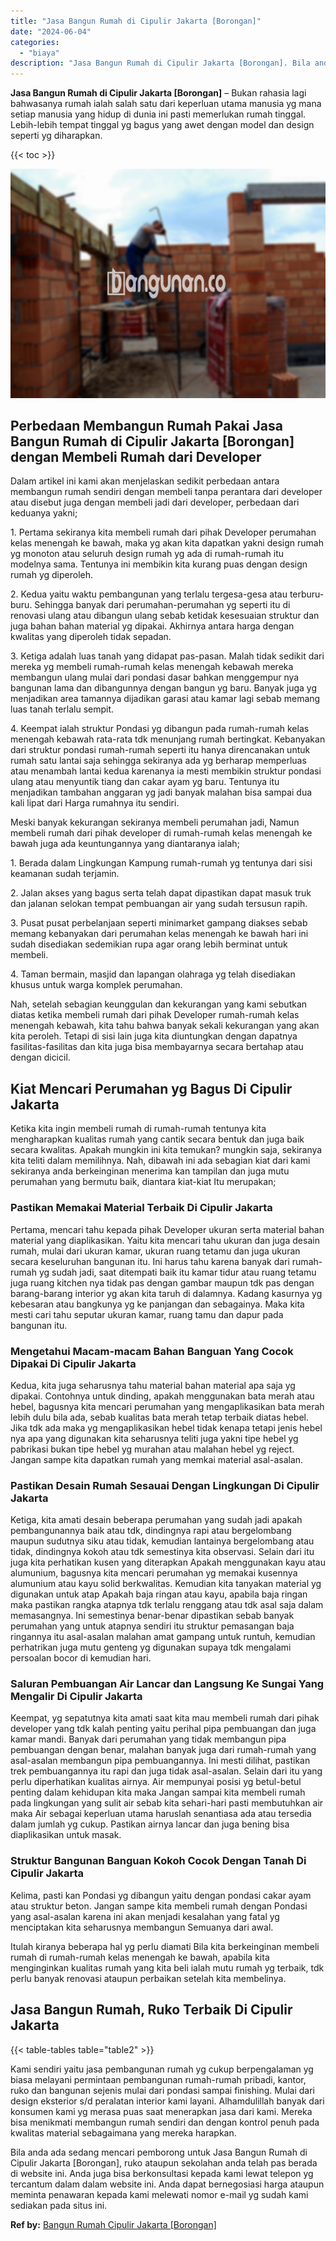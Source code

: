```yaml
---
title: "Jasa Bangun Rumah di Cipulir Jakarta [Borongan]"
date: "2024-06-04"
categories: 
  - "biaya"
description: "Jasa Bangun Rumah di Cipulir Jakarta [Borongan]. Bila anda ada sedang mencari pemborong untuk Jasa Bangun Rumah di Cipulir Jakarta [Borongan], ruko ataupun..."
---
```


**Jasa Bangun Rumah di Cipulir Jakarta \[Borongan\]** – Bukan rahasia lagi bahwasanya rumah ialah salah satu dari keperluan utama manusia yg mana setiap manusia yang hidup di dunia ini pasti memerlukan rumah tinggal. Lebih-lebih tempat tinggal yg bagus yang awet dengan model dan design seperti yg diharapkan.

{{< toc >}}

![Jasa Bangun Rumah di Cipulir Jakarta [Borongan]](/images/borong-bangunan-32.png)

## Perbedaan Membangun Rumah Pakai Jasa Bangun Rumah di Cipulir Jakarta \[Borongan\] dengan Membeli Rumah dari Developer

Dalam artikel ini kami akan menjelaskan sedikit perbedaan antara membangun rumah sendiri dengan membeli tanpa perantara dari developer atau disebut juga dengan membeli jadi dari developer, perbedaan dari keduanya yakni;

1\. Pertama sekiranya kita membeli rumah dari pihak Developer perumahan kelas menengah ke bawah, maka yg akan kita dapatkan yakni design rumah yg monoton atau seluruh design rumah yg ada di rumah-rumah itu modelnya sama. Tentunya ini membikin kita kurang puas dengan design rumah yg diperoleh.

2\. Kedua yaitu waktu pembangunan yang terlalu tergesa-gesa atau terburu-buru. Sehingga banyak dari perumahan-perumahan yg seperti itu di renovasi ulang atau dibangun ulang sebab ketidak kesesuaian struktur dan juga bahan bahan material yg dipakai. Akhirnya antara harga dengan kwalitas yang diperoleh tidak sepadan.

3\. Ketiga adalah luas tanah yang didapat pas-pasan. Malah tidak sedikit dari mereka yg membeli rumah-rumah kelas menengah kebawah mereka membangun ulang mulai dari pondasi dasar bahkan menggempur nya bangunan lama dan dibangunnya dengan bangun yg baru. Banyak juga yg menjadikan area tamannya dijadikan garasi atau kamar lagi sebab memang luas tanah terlalu sempit.

4\. Keempat ialah struktur Pondasi yg dibangun pada rumah-rumah kelas menengah kebawah rata-rata tdk menunjang rumah bertingkat. Kebanyakan dari struktur pondasi rumah-rumah seperti itu hanya direncanakan untuk rumah satu lantai saja sehingga sekiranya ada yg berharap memperluas atau menambah lantai kedua karenanya ia mesti membikin struktur pondasi ulang atau menyuntik tiang dan cakar ayam yg baru. Tentunya itu menjadikan tambahan anggaran yg jadi banyak malahan bisa sampai dua kali lipat dari Harga rumahnya itu sendiri.

Meski banyak kekurangan sekiranya membeli perumahan jadi, Namun membeli rumah dari pihak developer di rumah-rumah kelas menengah ke bawah juga ada keuntungannya yang diantaranya ialah;

1\. Berada dalam Lingkungan Kampung rumah-rumah yg tentunya dari sisi keamanan sudah terjamin.

2\. Jalan akses yang bagus serta telah dapat dipastikan dapat masuk truk dan jalanan selokan tempat pembuangan air yang sudah tersusun rapih.

3\. Pusat pusat perbelanjaan seperti minimarket gampang diakses sebab memang kebanyakan dari perumahan kelas menengah ke bawah hari ini sudah disediakan sedemikian rupa agar orang lebih berminat untuk membeli.

4\. Taman bermain, masjid dan lapangan olahraga yg telah disediakan khusus untuk warga komplek perumahan.

Nah, setelah sebagian keunggulan dan kekurangan yang kami sebutkan diatas ketika membeli rumah dari pihak Developer rumah-rumah kelas menengah kebawah, kita tahu bahwa banyak sekali kekurangan yang akan kita peroleh. Tetapi di sisi lain juga kita diuntungkan dengan dapatnya fasilitas-fasilitas dan kita juga bisa membayarnya secara bertahap atau dengan dicicil.

## Kiat Mencari Perumahan yg Bagus Di Cipulir Jakarta

Ketika kita ingin membeli rumah di rumah-rumah tentunya kita mengharapkan kualitas rumah yang cantik secara bentuk dan juga baik secara kwalitas. Apakah mungkin ini kita temukan? mungkin saja, sekiranya kita teliti dalam memilihnya. Nah, dibawah ini ada sebagian kiat dari kami sekiranya anda berkeinginan menerima kan tampilan dan juga mutu perumahan yang bermutu baik, diantara kiat-kiat Itu merupakan;

### Pastikan Memakai Material Terbaik Di Cipulir Jakarta

Pertama, mencari tahu kepada pihak Developer ukuran serta material bahan material yang diaplikasikan. Yaitu kita mencari tahu ukuran dan juga desain rumah, mulai dari ukuran kamar, ukuran ruang tetamu dan juga ukuran secara keseluruhan bangunan itu. Ini harus tahu karena banyak dari rumah-rumah yg sudah jadi, saat ditempati baik itu kamar tidur atau ruang tetamu juga ruang kitchen nya tidak pas dengan gambar maupun tdk pas dengan barang-barang interior yg akan kita taruh di dalamnya. Kadang kasurnya yg kebesaran atau bangkunya yg ke panjangan dan sebagainya. Maka kita mesti cari tahu seputar ukuran kamar, ruang tamu dan dapur pada bangunan itu.

### Mengetahui Macam-macam Bahan Banguan Yang Cocok Dipakai Di Cipulir Jakarta

Kedua, kita juga seharusnya tahu material bahan material apa saja yg dipakai. Contohnya untuk dinding, apakah menggunakan bata merah atau hebel, bagusnya kita mencari perumahan yang mengaplikasikan bata merah lebih dulu bila ada, sebab kualitas bata merah tetap terbaik diatas hebel. Jika tdk ada maka yg mengaplikasikan hebel tidak kenapa tetapi jenis hebel nya apa yang digunakan kita seharusnya teliti juga yakni tipe hebel yg pabrikasi bukan tipe hebel yg murahan atau malahan hebel yg reject. Jangan sampe kita dapatkan rumah yang memkai material asal-asalan.

### Pastikan Desain Rumah Sesauai Dengan Lingkungan Di Cipulir Jakarta

Ketiga, kita amati desain beberapa perumahan yang sudah jadi apakah pembangunannya baik atau tdk, dindingnya rapi atau bergelombang maupun sudutnya siku atau tidak, kemudian lantainya bergelombang atau tidak, dindingnya kokoh atau tdk semestinya kita observasi. Selain dari itu juga kita perhatikan kusen yang diterapkan Apakah menggunakan kayu atau alumunium, bagusnya kita mencari perumahan yg memakai kusennya alumunium atau kayu solid berkwalitas. Kemudian kita tanyakan material yg digunakan untuk atap Apakah baja ringan atau kayu, apabila baja ringan maka pastikan rangka atapnya tdk terlalu renggang atau tdk asal saja dalam memasangnya. Ini semestinya benar-benar dipastikan sebab banyak perumahan yang untuk atapnya sendiri itu struktur pemasangan baja ringannya itu asal-asalan malahan amat gampang untuk runtuh, kemudian perhatrikan juga mutu genteng yg digunakan supaya tdk mengalami persoalan bocor di kemudian hari.

### Saluran Pembuangan Air Lancar dan Langsung Ke Sungai Yang Mengalir Di Cipulir Jakarta

Keempat, yg sepatutnya kita amati saat kita mau membeli rumah dari pihak developer yang tdk kalah penting yaitu perihal pipa pembuangan dan juga kamar mandi. Banyak dari perumahan yang tidak membangun pipa pembuangan dengan benar, malahan banyak juga dari rumah-rumah yang asal-asalan membangun pipa pembuangannya. Ini mesti dilihat, pastikan trek pembuangannya itu rapi dan juga tidak asal-asalan. Selain dari itu yang perlu diperhatikan kualitas airnya. Air mempunyai posisi yg betul-betul penting dalam kehidupan kita maka Jangan sampai kita membeli rumah pada lingkungan yang sulit air sebab kita sehari-hari pasti membutuhkan air maka Air sebagai keperluan utama haruslah senantiasa ada atau tersedia dalam jumlah yg cukup. Pastikan airnya lancar dan juga bening bisa diaplikasikan untuk masak.

### Struktur Bangunan Banguan Kokoh Cocok Dengan Tanah Di Cipulir Jakarta

Kelima, pasti kan Pondasi yg dibangun yaitu dengan pondasi cakar ayam atau struktur beton. Jangan sampe kita membeli rumah dengan Pondasi yang asal-asalan karena ini akan menjadi kesalahan yang fatal yg menciptakan kita seharusnya membangun Semuanya dari awal.

Itulah kiranya beberapa hal yg perlu diamati Bila kita berkeinginan membeli rumah di rumah-rumah kelas menengah ke bawah, apabila kita menginginkan kualitas rumah yang kita beli ialah mutu rumah yg terbaik, tdk perlu banyak renovasi ataupun perbaikan setelah kita membelinya.

## Jasa Bangun Rumah, Ruko Terbaik Di Cipulir Jakarta

{{< table-tables table="table2" >}}

Kami sendiri yaitu jasa pembangunan rumah yg cukup berpengalaman yg biasa melayani permintaan pembangunan rumah-rumah pribadi, kantor, ruko dan bangunan sejenis mulai dari pondasi sampai finishing. Mulai dari design eksterior s/d peralatan interior kami layani. Alhamdulillah banyak dari konsumen kami yg merasa puas saat menerapkan jasa dari kami. Mereka bisa menikmati membangun rumah sendiri dan dengan kontrol penuh pada kwalitas material sebagaimana yang mereka harapkan.

Bila anda ada sedang mencari pemborong untuk Jasa Bangun Rumah di Cipulir Jakarta \[Borongan\], ruko ataupun sekolahan anda telah pas berada di website ini. Anda juga bisa berkonsultasi kepada kami lewat telepon yg tercantum dalam dalam website ini. Anda dapat bernegosiasi harga ataupun meminta penawaran kepada kami melewati nomor e-mail yg sudah kami sediakan pada situs ini.

**Ref by:** [Bangun Rumah Cipulir Jakarta [Borongan]](https://id.wikipedia.org/wiki/Bangun)
